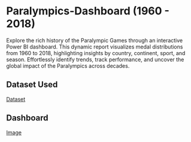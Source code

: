 # Paralympics-Dashboard (1960 - 2018)
Explore the rich history of the Paralympic Games through an interactive Power BI dashboard. This dynamic report visualizes medal distributions from 1960 to 2018, highlighting insights by country, continent, sport, and season. Effortlessly identify trends, track performance, and uncover the global impact of the Paralympics across decades.

## Dataset Used
<a href="https://github.com/im-arpit15/Paralympics-Dashboard/blob/main/Paralympics%20Dataset.xlsx">Dataset</a>

## Dashboard
<a href="https://github.com/im-arpit15/Paralympics-Dashboard/blob/main/The_Paralympics.png">Image</a>
